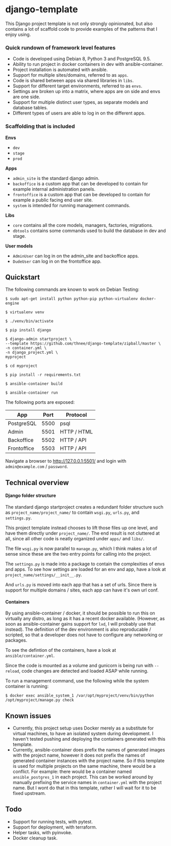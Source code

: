 
# django-template

This Django project template is not only strongly opinionated,
but also contains a lot of scaffold code
to provide examples of the patterns that I enjoy using.

### Quick rundown of framework level features

- Code is developed using Debian 8, Python 3 and PostgreSQL 9.5.
- Ability to run project in docker containers in dev with ansible-container.
- Project installation is automated with ansible.
- Support for multiple sites/domains, referred to as `apps`.
- Code is shared between apps via shared libraries in `libs`.
- Support for different target environments, referred to as `envs`.
- Settings are broken up into a matrix, where apps are on side and envs are one side.
- Support for multiple distinct user types, as separate models and database tables.
- Different types of users are able to log in on the different apps.

### Scaffolding that is included

**Envs**

- `dev`
- `stage`
- `prod`

**Apps**

- `admin_site` is the standard django admin.
- `backoffice` is a custom app that can be developed to contain for example internal administration panels.
- `frontoffice` is a custom app that can be developed to contain for example a public facing end user site.
- `system` is intended for running management commands.

**Libs**

- `core` contains all the core models, managers, factories, migrations.
- `dbtools` contains some commands used to build the database in dev and stage.

**User models**

- `AdminUser` can log in on the admin_site and backoffice apps.
- `DudeUser` can log in on the frontoffice app.

## Quickstart

The following commands are known to work on Debian Testing:

```
$ sudo apt-get install python python-pip python-virtualenv docker-engine

$ virtualenv venv

$ ./venv/bin/activate

$ pip install django

$ django-admin startproject \
--template https://github.com/thnee/django-template/zipball/master \
-n container.yml \
-n django_project.yml \
myproject

$ cd myproject

$ pip install -r requirements.txt

$ ansible-container build

$ ansible-container run
```

The following ports are exposed:

| App | Port | Protocol |
| --- | --- | --- |
| PostgreSQL | 5500 | psql |
| Admin | 5501 | HTTP / HTML |
| Backoffice | 5502 | HTTP / API |
| Frontoffice | 5503 | HTTP / API |

Navigate a browser to http://127.0.0.1:5501/
and login with `admin@example.com` / `password`.


## Technical overview

#### Django folder structure

The standard django startproject creates a redundant folder structure such as
`project_name/project_name/` to contain `wsgi.py`, `urls.py`, and `settings.py`.

This project template instead chooses to lift those files up one level,
and have them directly under `project_name/`.
The end result is not cluttered at all,
since all other code is neatly organized under `apps/` and `libs/`.

The file `wsgi.py` is now parallel to `manage.py`,
which I think makes a lot of sense since these are
the two entry points for calling into the project.

The `settings.py` is made into a package
to contain the complexities of envs and apps.
To see how settings are loaded for an env and app,
have a look at `project_name/settings/__init__.py`.

And `urls.py` is moved into each app that has a set of urls.
Since there is support for multiple domains / sites,
each app can have it's own url conf.


#### Containers

By using ansible-container / docker,
it should be possible to run this on virtually any distro,
as long as it has a recent docker available.
(However, as soon as ansible-container gains support for `lxd`,
I will probably use that instead).
The definition of the dev environment is also reproducable / scripted,
so that a developer does not have to configure any networking or packages.

To see the defintion of the containers, have a look at `ansible/container.yml`.

Since the code is mounted as a volume and gunicorn is being run with `--reload`,
code changes are detected and loaded ASAP while running.

To run a management command,
use the following while the system container is running:

```
$ docker exec ansible_system_1 /var/opt/myproject/venv/bin/python /opt/myproject/manage.py check
```


## Known issues

- Currently,
this project setup uses Docker merely as a substitute for virtual machines,
to have an isolated system during development.
I haven't tested pushing and deploying the containers generated with this template.
- Currently,
ansible-container does prefix the names of generated images with the project name,
however it does not prefix the names of generated container instances with the project name.
So if this template is used for multiple projects on the same machine,
there would be a conflict.
For example: there would be a container named `ansible_postgres_1` in each project.
This can be worked around by manually prefixing the service names
in `container.yml` with the project name.
But I wont do that in this template, rather I will wait for it to be fixed upstream.


## Todo

- Support for running tests, with pytest.
- Support for deployment, with terraform.
- Helper tasks, with pyinvoke.
- Docker cleanup task.
